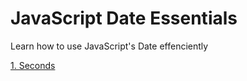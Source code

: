 # JavaScript Date Essentials
Learn how to use JavaScript's Date effenciently

[1. Seconds](chapters/1_seconds.md)
